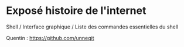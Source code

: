 # Exposé histoire de l'internet
Shell / Interface graphique / Liste des commandes essentielles du shell

Quentin : https://github.com/unneqit
